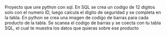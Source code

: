 Proyecto que une python con sql.
En SQL se crea un codigo de 12 digitos solo con el numero ID, luego calcula el digito de seguridad y se completa en la tabla.
En python se crea una imagen de codigo de barras para cada producto de la tabla.
Se scanea el codigo de barras y se coecta con tu tabla SQL, el cual te muestra los datos que quieras sobre ese producto
